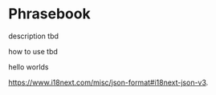 # Phrasebook

description tbd

how to use tbd

hello worlds

https://www.i18next.com/misc/json-format#i18next-json-v3.
